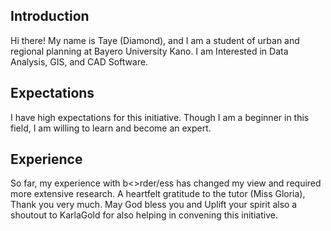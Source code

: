 ## Introduction

Hi there! My name is Taye (Diamond), and I am a student of urban and regional planning at Bayero University Kano. I am Interested in Data Analysis, GIS, and CAD Software.

## Expectations

I have high expectations for this initiative. Though I am a beginner in this field, I am willing to learn and become an expert.

## Experience
So far, my experience with b<>rder/ess has changed my view and required more extensive research. A heartfelt gratitude to the tutor (Miss Gloria), Thank you very much. May God bless you and Uplift your spirit also a shoutout to KarlaGold for also helping in convening this initiative.
